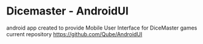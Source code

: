 # Dicemaster - AndroidUI
android app created to provide Mobile User Interface for DiceMaster games
current repository https://github.com/Qube/AndroidUI

